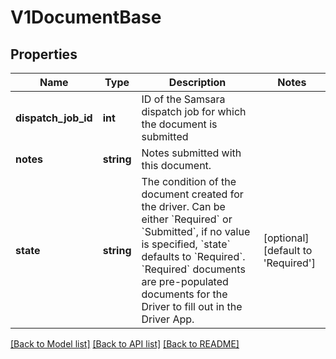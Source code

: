 # V1DocumentBase

## Properties
Name | Type | Description | Notes
------------ | ------------- | ------------- | -------------
**dispatch_job_id** | **int** | ID of the Samsara dispatch job for which the document is submitted | 
**notes** | **string** | Notes submitted with this document. | 
**state** | **string** | The condition of the document created for the driver. Can be either &#x60;Required&#x60; or &#x60;Submitted&#x60;, if no value is specified, &#x60;state&#x60; defaults to &#x60;Required&#x60;. &#x60;Required&#x60; documents are pre-populated documents for the Driver to fill out in the Driver App. | [optional] [default to 'Required']

[[Back to Model list]](../README.md#documentation-for-models) [[Back to API list]](../README.md#documentation-for-api-endpoints) [[Back to README]](../README.md)


